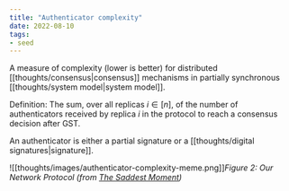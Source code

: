 ```yaml
---
title: "Authenticator complexity"
date: 2022-08-10
tags:
- seed
---
```


A measure of complexity (lower is better) for distributed [[thoughts/consensus|consensus]] mechanisms in partially synchronous [[thoughts/system model|system model]].

Definition: The sum, over all replicas $i \in [ n ]$, of the number of authenticators received by replica $i$ in the protocol to reach a consensus decision after GST.

An authenticator is either a partial signature or a [[thoughts/digital signatures|signature]].


![[thoughts/images/authenticator-complexity-meme.png]]*Figure 2: Our Network Protocol (from [The Saddest Moment](https://scholar.harvard.edu/files/mickens/files/thesaddestmoment.pdf))*